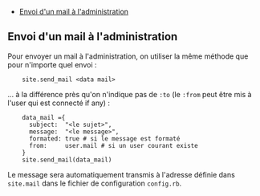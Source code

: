 * [Envoi d'un mail à l'administration](#envoyermailaadministration)
<a name='envoyermailaadministration'></a>

## Envoi d'un mail à l'administration

Pour envoyer un mail à l'administration, on utiliser la même méthode que pour n'importe quel envoi :

        site.send_mail <data mail>

… à la différence près qu'on n'indique pas de `:to` (le `:from` peut être mis à l'user qui est connecté if any) :

        data_mail ={
          subject:  "<le sujet>",
          message:  "<le message>",
          formated: true # si le message est formaté
          from:     user.mail # si un user courant existe
        }
        site.send_mail(data_mail)

Le message sera automatiquement transmis à l'adresse définie dans `site.mail` dans le fichier de configuration `config.rb`.
